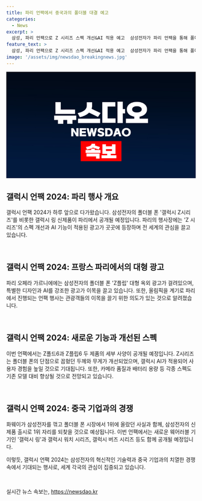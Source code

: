 ```yaml
---
title: 파리 언팩에서 중국과의 폴더블 대결 예고
categories:
  - News
excerpt: >
  삼성, 파리 언팩으로 Z 시리즈 스펙 개선&AI 적용 예고  삼성전자가 파리 언팩을 통해 폴더블폰 갤럭시 Z시리즈를 선보인다. 개선된 스펙과 AI 적용으로 중국 시장 석권을 노린다. Z폴드6와 Z플립6의 특징, 새로운 웨어러블 기기에 대한 기대감도 높아지고 있다. 화웨이를 제치고 세계 폴더블 폰 시장 1위로 복귀할 전망으로, 기대감이 고조되고 있다.
feature_text: >
  삼성, 파리 언팩으로 Z 시리즈 스펙 개선&AI 적용 예고  삼성전자가 파리 언팩을 통해 폴더블폰 갤럭시 Z시리즈를 선보인다. 개선된 스펙과 AI 적용으로 중국 시장 석권을 노린다. Z폴드6와 Z플립6의 특징, 새로운 웨어러블 기기에 대한 기대감도 높아지고 있다. 화웨이를 제치고 세계 폴더블 폰 시장 1위로 복귀할 전망으로, 기대감이 고조되고 있다.
image: '/assets/img/newsdao_breakingnews.jpg'
---
```


<p><img src="/assets/img/newsdao_breakingnews.jpg" alt="ontimetimes 속보" /></p>

<h2 data-ke-size="size26">갤럭시 언팩 2024: 파리 행사 개요</h2>

<p>갤럭시 언팩 2024가 하루 앞으로 다가왔습니다. 삼성전자의 폴더블 폰 '갤럭시 Z시리즈'를 비롯한 갤럭시 링 신제품이 파리에서 공개될 예정입니다. 파리의 행사장에는 'Z 시리즈'의 스펙 개선과 AI 기능이 적용된 광고가 곳곳에 등장하며 전 세계의 관심을 끌고 있습니다.</p>

<p data-ke-size="size16">&nbsp;</p>

<h2 data-ke-size="size26">갤럭시 언팩 2024: 프랑스 파리에서의 대형 광고</h2>

<p>파리 오페라 가르니에에는 삼성전자의 폴더블 폰 'Z플립' 대형 옥외 광고가 걸려있으며, 특별한 디자인과 AI를 강조한 광고가 이목을 끌고 있습니다. 또한, 올림픽을 계기로 파리에서 진행되는 언팩 행사는 관광객들의 이목을 끌기 위한 의도가 있는 것으로 알려졌습니다.</p>

<p data-ke-size="size16">&nbsp;</p>

<h2 data-ke-size="size26">갤럭시 언팩 2024: 새로운 기능과 개선된 스펙</h2>

<p>이번 언팩에서는 Z폴드6과 Z플립6 두 제품의 세부 사양이 공개될 예정입니다. Z시리즈는 폴더블 폰의 단점으로 꼽혔던 두께와 무게가 개선되었으며, 갤럭시 AI가 적용되어 사용자 경험을 높일 것으로 기대됩니다. 또한, 카메라 품질과 배터리 용량 등 각종 스펙도 기존 모델 대비 향상될 것으로 전망되고 있습니다.</p>

<p data-ke-size="size16">&nbsp;</p>

<h2 data-ke-size="size26">갤럭시 언팩 2024: 중국 기업과의 경쟁</h2>

<p>화웨이가 삼성전자를 꺾고 폴더블 폰 시장에서 1위에 올랐던 사실과 함께, 삼성전자의 신제품 출시로 1위 자리를 되찾을 것으로 예상됩니다. 이번 언팩에서는 새로운 웨어러블 기기인 '갤럭시 링'과 갤럭시 워치 시리즈, 갤럭시 버즈 시리즈 등도 함께 공개될 예정입니다.</p>

<p>이렇듯, 갤럭시 언팩 2024는 삼성전자의 혁신적인 기술력과 중국 기업과의 치열한 경쟁 속에서 기대되는 행사로, 세계 각국의 관심이 집중되고 있습니다.</p>

<p data-ke-size="size16">&nbsp;</p>
실시간 뉴스 속보는, <a href="https://newsdao.kr" rel="dofollow">https://newsdao.kr</a>


